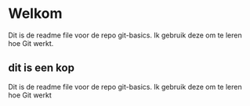 # Welkom
Dit is de readme file voor de repo git-basics. Ik gebruik deze om te leren hoe Git werkt.

## dit is een kop
Dit is de readme file voor de repo git-basics. Ik gebruik deze om te leren hoe Git werkt
